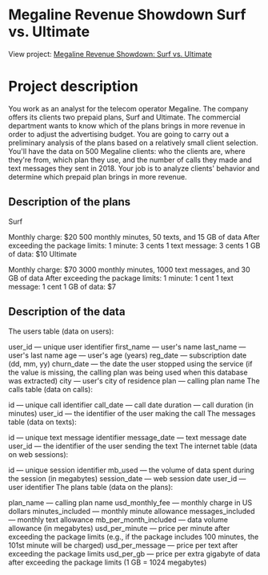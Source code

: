 # Megaline Revenue Showdown Surf vs. Ultimate
View project: [Megaline Revenue Showdown: Surf vs. Ultimate](https://github.com/BradyQuack/Megaline-Revenue-Showdown-Surf-vs.-Ultimate/blob/main/MegalineFinal.ipynb)
# Project description
You work as an analyst for the telecom operator Megaline. The company offers its clients two prepaid plans, Surf and Ultimate. The commercial department wants to know which of the plans brings in more revenue in order to adjust the advertising budget. You are going to carry out a preliminary analysis of the plans based on a relatively small client selection. You'll have the data on 500 Megaline clients: who the clients are, where they're from, which plan they use, and the number of calls they made and text messages they sent in 2018. Your job is to analyze clients' behavior and determine which prepaid plan brings in more revenue. 

## Description of the plans
Surf

Monthly charge: $20
500 monthly minutes, 50 texts, and 15 GB of data
After exceeding the package limits:
1 minute: 3 cents
1 text message: 3 cents
1 GB of data: $10
Ultimate

Monthly charge: $70
3000 monthly minutes, 1000 text messages, and 30 GB of data
After exceeding the package limits:
1 minute: 1 cent
1 text message: 1 cent
1 GB of data: $7

## Description of the data
The users table (data on users):

user_id — unique user identifier
first_name — user's name
last_name — user's last name
age — user's age (years)
reg_date — subscription date (dd, mm, yy)
churn_date — the date the user stopped using the service (if the value is missing, the calling plan was being used when this database was extracted)
city — user's city of residence
plan — calling plan name
The calls table (data on calls):

id — unique call identifier
call_date — call date
duration — call duration (in minutes)
user_id — the identifier of the user making the call
The messages table (data on texts):

id — unique text message identifier
message_date — text message date
user_id — the identifier of the user sending the text
The internet table (data on web sessions):

id — unique session identifier
mb_used — the volume of data spent during the session (in megabytes)
session_date — web session date
user_id — user identifier
The plans table (data on the plans):

plan_name — calling plan name
usd_monthly_fee — monthly charge in US dollars
minutes_included — monthly minute allowance
messages_included — monthly text allowance
mb_per_month_included — data volume allowance (in megabytes)
usd_per_minute — price per minute after exceeding the package limits (e.g., if the package includes 100 minutes, the 101st minute will be charged)
usd_per_message — price per text after exceeding the package limits
usd_per_gb — price per extra gigabyte of data after exceeding the package limits (1 GB = 1024 megabytes)
